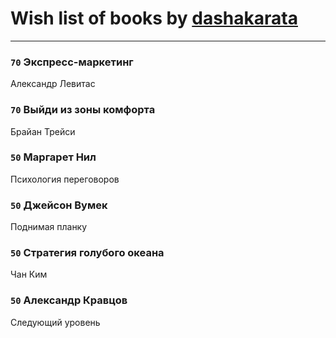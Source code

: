 # Wish list of books by [dashakarata](http://vk.com/id4468151)
---

### `70` Экспресс-маркетинг
Александр Левитас

### `70` Выйди из зоны комфорта
Брайан Трейси

### `50` Маргарет Нил
Психология переговоров

### `50` Джейсон Вумек
Поднимая планку

### `50` Стратегия голубого океана
Чан Ким

### `50` Александр Кравцов
Следующий уровень

